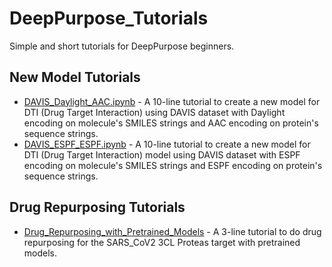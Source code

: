# DeepPurpose_Tutorials
Simple and short tutorials for DeepPurpose beginners.

## New Model Tutorials

- [DAVIS_Daylight_AAC.ipynb](./DAVIS_Daylight_AAC.ipynb) - A 10-line tutorial to create a new model for DTI (Drug Target Interaction) using DAVIS dataset with Daylight encoding on molecule's SMILES strings and AAC encoding on protein's sequence strings.
- [DAVIS_ESPF_ESPF.ipynb](./DAVIS_ESPF_ESPF.ipynb) - A 10-line tutorial to create a new model for DTI (Drug Target Interaction) model using DAVIS dataset with ESPF encoding on molecule's SMILES strings and ESPF encoding on protein's sequence strings.

## Drug Repurposing Tutorials

- [Drug_Repurposing_with_Pretrained_Models](./Drug_Repurposing_with_Pretrained_Models.ipynb) - A 3-line tutorial to do drug repurposing for the SARS_CoV2 3CL Proteas target with pretrained models.

